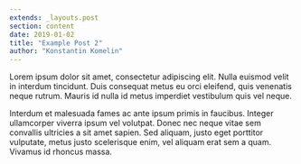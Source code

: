 ```yaml
---
extends: _layouts.post
section: content
date: 2019-01-02
title: "Example Post 2"
author: "Konstantin Komelin"
---
```


Lorem ipsum dolor sit amet, consectetur adipiscing elit. Nulla euismod velit in interdum tincidunt. 
Duis consequat metus eu orci eleifend, quis venenatis neque rutrum. 
Mauris id nulla id metus imperdiet vestibulum quis vel neque. 

Interdum et malesuada fames ac ante ipsum primis in faucibus. Integer ullamcorper viverra ipsum vel volutpat. 
Donec nec neque vitae sem convallis ultricies a sit amet sapien. Sed aliquam, justo eget porttitor vulputate, 
metus justo scelerisque enim, vel aliquam erat sem a quam. Vivamus id rhoncus massa.

